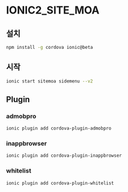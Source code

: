 # IONIC2_SITE_MOA

## 설치
```sh
npm install -g cordova ionic@beta
```

## 시작
```sh
ionic start sitemoa sidemenu --v2
```

## Plugin

### admobpro
```sh
ionic plugin add cordova-plugin-admobpro
```

### inappbrowser
```sh
ionic plugin add cordova-plugin-inappbrowser
```

### whitelist
```sh
ionic plugin add cordova-plugin-whitelist
```


